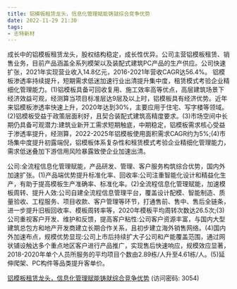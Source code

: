 ```yaml
---
title: 铝模板租赁龙头，信息化管理赋能铸就综合竞争优势
date: 2022-11-29 21:30
tags:
- 志特新材
---
```

成长中的铝模板租赁龙头，股权结构稳定，成长性优异。公司主营铝模板租赁、销售业务，目前产品涵盖全系列模架以及装配式建筑PC产品的生产供应。公司快速扩张，2021年实现营业收入14.8亿元，2016-2021年营收CAGR达56.4%。
铝模板渗透率持续提升，短期需求低迷加速行业出清提升集中度，租赁模式考验企业精细化管理能力。(1)铝模板具备可回收复用、施工效率高等优点，高层建筑场景下经济效益可观，经测算当项目标准层达9层及以上时，铝模板具有经济优势。近年来铝模板渗透率快速上升，2020年达到30%，主要应用于住宅、写字楼等领域。(2)铝模板受益于政策层面利好，且契合装配式建筑高精度要求。(3)市场空间中长期仍具备可观潜力:建筑业新开工需求短期触底，中期稳定，铝模板需求核心受益于渗透率提升，经测算，2022-2025年铝模板使用面积需求CAGR约为5%;(4)市场集中度提升初露端倪，铝模板体系复杂性和租赁模式考验企业精细化管理能力，需求低迷叠加下游信用风险暴露致使企业加速出清。
<!-- more -->
公司:全流程信息化管理赋能，产品研发、管理、客户服务构筑综合优势，国内外加速扩张。(1)产品端优势提升标准化率、回收率:公司注重智能化设计和精益化生产，有助于提高模板生产准确率、标准化率。(2)全流程信息化管理赋能，加速模板周转、提升人效:公司自建全流程信息管理平台，覆盖设计配模、智能制造、质量验收、工程服务、项目收款、客户管理等环节，打通售前、售中、售后全链条，进一步提升旧板回收率、模板周转率等，2020年模板平均周转次数达26.5次;(3)公司重视客户开发、维护和反馈，提高客户粘性:公司客户资源丰富，与国内大型建筑总包方和地产开发商建立长期合作关系，且初步建立海外销售网络。(4)国内外加速布点，规模优势显现:公司上市后持续扩大子公司和产能覆盖范围，通过网状铺设触达多个重点地区客户进行产品推广，实现售后快速响应，规模效应显著，2018-2020年单个人员所服务的平均项目个数由2.89栋/人升至4.61栋/人。(5)延伸爬架、PC构件等品类提升客单价。

[铝模板租赁龙头，信息化管理赋能铸就综合竞争优势](https://url12.ctfile.com/f/3948612-735790412-28825d?p=3054)
(访问密码: 3054)

